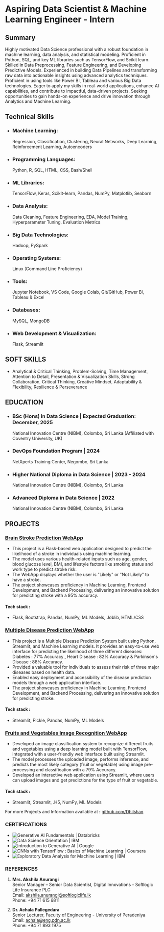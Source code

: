 # Aspiring Data Scientist & Machine Learning Engineer - Intern

## Summary
Highly motivated Data Science professional with a robust foundation in machine learning, data analysis, and
statistical modeling. Proficient in Python, SQL, and key ML libraries such as TensorFlow, and Scikit learn. Skilled in
Data Preprocessing, Feature Engineering, and Developing Predictive Models. Experienced in building Data Pipelines
and transforming raw data into actionable insights using advanced analytics techniques. Proficient in using tools like
Power BI, Tableau and various Big Data technologies. Eager to apply my skills in real-world applications, enhance AI
capabilities, and contribute to impactful, data-driven projects. Seeking opportunities to gain hands-on experience
and drive innovation through Analytics and Machine Learning.

## Technical Skills
- ### Machine Learning:
  Regression, Classification, Clustering, Neural Networks, Deep Learning, Reinforcement Learning, Autoencoders
- ### Programming Languages:
  Python, R, SQL, HTML, CSS, Bash/Shell
- ###  ML Libraries:
  TensorFlow, Keras, Scikit-learn, Pandas, NumPy, Matplotlib, Seaborn
- ### Data Analysis:
  Data Cleaning, Feature Engineering, EDA, Model Training, Hyperparameter Tuning, Evaluation Metrics
- ### Big Data Technologies:
  Hadoop, PySpark
- ### Operating Systems:
  Linux (Command Line Proficiency)
- ### Tools:
  Jupyter Notebook, VS Code, Google Colab, Git/GitHub, Power BI, Tableau & Excel
- ### Databases:
  MySQL, MongoDB
- ### Web Development & Visualization:
  Flask, Streamlit

## SOFT SKILLS 
- Analytical & Critical Thinking, Problem-Solving, Time Management,
  Attention to Detail, Presentation & Visualization Skills, Strong Collaboration,
  Critical Thinking, Creative Mindset, Adaptability & Flexibility, Resilience & Perseverance

## EDUCATION
- ### BSc (Hons) in Data Science | Expected Graduation: December, 2025
  National Innovation Centre (NIBM), Colombo, Sri Lanka (Affiliated with Coventry University, UK)
- ### DevOps Foundation Program | 2024
  NetXperts Training Center, Negombo, Sri Lanka
- ### Higher National Diploma in Data Science | 2023 - 2024
  National Innovation Centre (NIBM), Colombo, Sri Lanka
- ### Advanced Diploma in Data Science | 2022
  National Innovation Centre (NIBM), Colombo, Sri Lanka

## PROJECTS
### [Brain Stroke Prediction WebApp](https://github.com/Dhilshan2000/Brain-Stroke-Prediction-Using-Machine-Learning-with-Flask-and-Python.git)
- This project is a Flask-based web application designed to predict the likelihood of a stroke in individuals using
  machine learning.
- The model uses various health-related inputs such as age, gender, blood glucose level, BMI, and lifestyle
  factors like smoking status and work type to predict stroke risk.
- The WebApp displays whether the user is "Likely" or "Not Likely" to have a stroke.
- The project showcases proficiency in Machine Learning, Frontend Development, and Backend Processing,
  delivering an innovative solution for predicting stroke with a 95% accuracy.
  
#### Tech stack :
- Flask, Bootstrap, Pandas, NumPy, ML Models, Joblib, HTML/CSS


### [Multiple Disease Prediction WebApp](https://github.com/Dhilshan2000/Multiple-Disease-Prediction-WebApp-System-with-Streamlit-and-Python.git)
- This project is a Multiple Disease Prediction System built using Python, Streamlit, and Machine Learning
  models. It provides an easy-to-use web interface for predicting the likelihood of three different diseases:
  Diabetes : 77% Accuracy , Heart Disease : 82% Accuracy & Parkinson's Disease : 88% Accuracy.
- Provided a valuable tool for individuals to assess their risk of three major diseases based on health data.
- Enabled easy deployment and accessibility of the disease prediction models through a web application
  interface.
- The project showcases proficiency in Machine Learning, Frontend Development, and Backend Processing,
  delivering an innovative solution for predicting stroke.
  
#### Tech stack :
- Streamlit, Pickle, Pandas, NumPy, ML Models


### [Fruits and Vegetables Image Recognition WebApp](https://github.com/Dhilshan2000/Fruits-and-Vegetables-Image-Recognition.git)
- Developed an image classification system to recognize different fruits and vegetables using a deep learning
  model built with TensorFlow, integrated with a user-friendly web interface built using Streamlit.
- The model processes the uploaded image, performs inference, and predicts the most likely category (fruit or
  vegetable) using image pre-processing and classification with a 79% Accuracy.
- Developed an interactive web application using Streamlit, where users can upload images and get predictions
  for the type of fruit or vegetable.
  
#### Tech stack :
- Streamlit, Streamlit, .H5, NumPy, ML Models
  
For more Projects and Information available at : [github.com/Dhilshan](https://github.com/Dhilshan2000?tab=repositories)

### CERTIFICATIONS
- ![Generative AI Fundamentals | Databricks](https://credentials.databricks.com/ed12614a-6b4c-4de7-8966-eb7334133183#acc.tpJ8wVcg)
- ![Data Science Orientation | IBM](https://www.credly.com/badges/7df1384f-dbf6-4f45-97e7-a86dbd43c699/linked_in_profile) 
- ![Introduction to Generative AI | Google](https://www.cloudskillsboost.google/public_profiles/8a13e309-1831-46e2-8ff3-033718035ba5/badges/11827153?utm_medium=social&utm_source=linkedin&utm_campaign=ql-social-share)
- ![CNNs with TensorFlow : Basics of Machine Learning |  Coursera](https://www.coursera.org/account/accomplishments/certificate/E2PT6ZCTJYRY)
- ![Exploratory Data Analysis for Machine Learning | IBM](https://www.coursera.org/account/accomplishments/certificate/QWHXD9KC3Y62) 

### REFERENCES

01. **Mrs. Akshila Anurangi**  
   Senior Manager – Senior Data Scientist, Digital Innovations - Softlogic Life Insurance PLC  
   Email: [akshila.anurangi@softlogiclife.lk](mailto:akshila.anurangi@softlogiclife.lk)  
   Phone: +94 71 615 6811

02. **Dr. Achala Pallegedara**  
   Senior Lecturer, Faculty of Engineering - University of Peradeniya  
   Email: [achala@eng.pdn.ac.lk](mailto:achala@eng.pdn.ac.lk)  
   Phone: +94 71 893 1975


